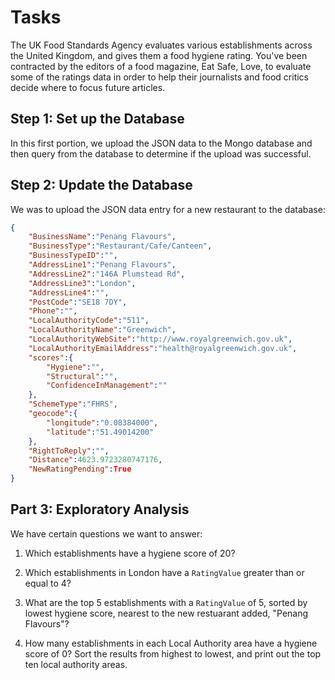 # Tasks

The UK Food Standards Agency evaluates various establishments across the United Kingdom, and gives them a food hygiene rating. You've been contracted by the editors of a food magazine, Eat Safe, Love, to evaluate some of the ratings data in order to help their journalists and food critics decide where to focus future articles.

## Step 1: Set up the Database

In this first portion, we upload the JSON data to the Mongo database and then query from the database to determine if the upload was successful.

## Step 2: Update the Database

We was to upload the JSON data entry for a new restaurant to the database:

```json
{
    "BusinessName":"Penang Flavours",
    "BusinessType":"Restaurant/Cafe/Canteen",
    "BusinessTypeID":"",
    "AddressLine1":"Penang Flavours",
    "AddressLine2":"146A Plumstead Rd",
    "AddressLine3":"London",
    "AddressLine4":"",
    "PostCode":"SE18 7DY",
    "Phone":"",
    "LocalAuthorityCode":"511",
    "LocalAuthorityName":"Greenwich",
    "LocalAuthorityWebSite":"http://www.royalgreenwich.gov.uk",
    "LocalAuthorityEmailAddress":"health@royalgreenwich.gov.uk",
    "scores":{
        "Hygiene":"",
        "Structural":"",
        "ConfidenceInManagement":""
    },
    "SchemeType":"FHRS",
    "geocode":{
        "longitude":"0.08384000",
        "latitude":"51.49014200"
    },
    "RightToReply":"",
    "Distance":4623.9723280747176,
    "NewRatingPending":True
}
```

## Part 3: Exploratory Analysis

We have certain questions we want to answer:

1. Which establishments have a hygiene score of 20?

2. Which establishments in London have a `RatingValue` greater than or equal to 4?

3. What are the top 5 establishments with a `RatingValue` of 5, sorted by lowest hygiene score, nearest to the new restuarant added, "Penang Flavours"?

4. How many establishments in each Local Authority area have a hygiene score of 0? Sort the results from highest to lowest, and print out the top ten local authority areas.
